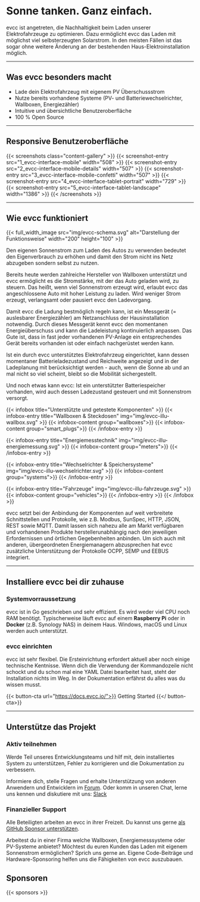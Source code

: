 
# Sonne tanken. Ganz einfach.

evcc ist angetreten, die Nachhaltigkeit beim Laden unserer Elektrofahrzeuge zu optimieren. Dazu ermöglicht evcc das Laden mit möglichst viel selbsterzeugten Solarstrom. In den meisten Fällen ist das sogar ohne weitere Änderung an der bestehenden Haus-Elektroinstallation möglich.

---

## Was evcc besonders macht

- Lade dein Elektrofahrzeug mit eigenem PV Überschussstrom
- Nutze bereits vorhandene Systeme (PV- und Batteriewechselrichter, Wallboxen, Energiezähler)
- Intuitive und übersichtliche Benutzeroberfläche
- 100 % Open Source

---

## Responsive Benutzeroberfläche

{{< screenshots class="content-gallery" >}}
  {{< screenshot-entry src="1_evcc-interface-mobile" width="508" >}}
  {{< screenshot-entry src="2_evcc-interface-mobile-details" width="507" >}}
  {{< screenshot-entry src="3_evcc-interface-mobile-confetti" width="507" >}}
  {{< screenshot-entry src="4_evcc-interface-tablet-portrait" width="729" >}}
  {{< screenshot-entry src="5_evcc-interface-tablet-landscape" width="1386" >}}
{{< /screenshots >}}

---

## Wie evcc funktioniert

{{< full_width_image src="img/evcc-schema.svg" alt="Darstellung der Funktionsweise" width="200" height="100" >}}

Den eigenen Sonnenstrom zum Laden des Autos zu verwenden bedeutet den Eigenverbrauch zu erhöhen und damit den Strom nicht ins Netz abzugeben sondern selbst zu nutzen.

Bereits heute werden zahlreiche Hersteller von Wallboxen unterstützt und evcc ermöglicht es die Stromstärke, mit der das Auto geladen wird, zu steuern. Das heißt, wenn viel Sonnenstrom erzeugt wird, erlaubt evcc das angeschlossene Auto mit hoher Leistung zu laden. Wird weniger Strom erzeugt, verlangsamt oder pausiert evcc den Ladevorgang.

Damit evcc die Ladung bestmöglich regeln kann, ist ein Messgerät (= auslesbarer Energiezähler) am Netzanschluss der Hausinstallation notwendig. Durch dieses Messgerät kennt evcc den momentanen Energieüberschuss und kann die Ladeleistung kontinuierlich anpassen. Das Gute ist, dass in fast jeder vorhandenen PV-Anlage ein entsprechendes Gerät bereits vorhanden ist oder einfach nachgerüstet werden kann.

Ist ein durch evcc unterstütztes Elektrofahrzeug eingerichtet, kann dessen momentaner Batterieladezustand und Reichweite angezeigt und in der Ladeplanung mit berücksichtigt werden - auch, wenn die Sonne ab und an mal nicht so viel scheint, bleibt so die Mobilität sichergestellt.

Und noch etwas kann evcc: Ist ein unterstützter Batteriespeicher vorhanden, wird auch dessen Ladezustand gesteuert und mit Sonnenstrom versorgt.

{{< infobox title="Unterstützte und getestete Komponenten" >}}
  {{< infobox-entry title="Wallboxen & Steckdosen" img="img/evcc-illu-wallbox.svg" >}}
    {{< infobox-content group="wallboxes">}}
    {{< infobox-content group="smart_plugs">}}
  {{< /infobox-entry >}}

  {{< infobox-entry title="Energiemesstechnik" img="img/evcc-illu-energiemessung.svg" >}}
    {{< infobox-content group="meters">}}
  {{< /infobox-entry >}}

  {{< infobox-entry title="Wechselrichter & Speichersysteme" img="img/evcc-illu-wechselrichter.svg" >}}
    {{< infobox-content group="systems">}}
  {{< /infobox-entry >}}

  {{< infobox-entry title="Fahrzeuge" img="img/evcc-illu-fahrzeuge.svg" >}}
    {{< infobox-content group="vehicles">}}
  {{< /infobox-entry >}}
{{< /infobox >}}

evcc setzt bei der Anbindung der Komponenten auf weit verbreitete Schnittstellen und Protokolle, wie z.B. Modbus, SunSpec, HTTP, JSON, REST sowie MQTT.
Damit lassen sich nahezu alle am Markt verfügbaren und vorhandenen Produkte herstellerunabhängig nach den jeweiligen Erfordernissen und örtlichen Gegebenheiten anbinden.
Um sich auch mit anderen, übergeordneten Energiemanagern abzusprechen hat evcc zusätzliche Unterstützung der Protokolle OCPP, SEMP und EEBUS integriert.

---

## Installiere evcc bei dir zuhause

### Systemvorraussetzung

evcc ist in Go geschrieben und sehr effizient. Es wird weder viel CPU noch RAM benötigt. Typischerweise läuft evcc auf einem __Raspberry Pi__ oder in __Docker__ (z.B. Synology NAS) in deinem Haus. Windows, macOS und Linux werden auch unterstützt.

### evcc einrichten

evcc ist sehr flexibel. Die Ersteinrichtung erfordert aktuell aber noch einige technische Kentnisse. Wenn dich die Verwendung der Kommandozeile nicht schockt und du schon mal eine YAML Datei bearbeitet hast, steht der Installation nichts im Weg.
In der Dokumentation erfährst du alles was du wissen musst.

{{< button-cta url="https://docs.evcc.io/">}}
Getting Started
{{</ button-cta>}}

---

## Unterstütze das Projekt

### Aktiv teilnehmen

Werde Teil unseres Entwicklungsteams und hilf mit, dein installiertes System zu unterstützen, Fehler zu korrigieren und die Dokumentation zu verbessern.

Informiere dich, stelle Fragen und erhalte Unterstützung von anderen Anwendern und Entwicklern im [Forum](https://github.com/evcc-io/evcc/discussions).
Oder komm in unseren Chat, lerne uns kennen und diskutiere mit uns: [Slack](https://join.slack.com/t/evccgroup/shared_invite/zt-fw52e6lt-tdazCp1LPdPlYuKz3PvTAw)

### Finanzieller Support

Alle Beteiligten arbeiten an evcc in ihrer Freizeit. Du kannst uns gerne [als GitHub Sponsor unterstützen](https://docs.evcc.io/docs/sponsorship).

Arbeitest du in einer Firma welche Wallboxen, Energiemesssysteme oder PV-Systeme anbietet? Möchtest du euren Kunden das Laden mit eigenem Sonnenstrom ermöglichen? Sprich uns gerne an. Eigene Code-Beiträge und Hardware-Sponsoring helfen uns die Fähigkeiten von evcc auszubauen.

## Sponsoren

{{< sponsors >}}
